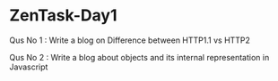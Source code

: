 # ZenTask-Day1

Qus No 1 : Write a blog on Difference between HTTP1.1 vs HTTP2

Qus No 2 : Write a blog about objects and its internal representation in Javascript

